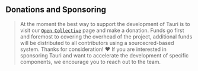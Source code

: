 ## Donations and Sponsoring

> At the moment the best way to support the development of Tauri is to visit our
> [`Open Collective`](https://opencollective.com/tauri) page and make a donation.
> Funds go first and foremost to covering the overhead of the project,
> additional funds will be distributed to all contributors using a
> sourcecred-based system. Thanks for consideration! :heart: If you are
> interested in sponsoring Tauri and want to accelerate the development of
> specific components, we encourage you to reach out to the team.

